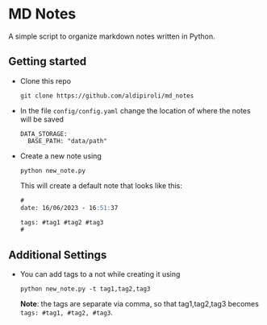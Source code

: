 # MD Notes
A simple script to organize markdown notes written in Python.

## Getting started
- Clone this repo
    ```
    git clone https://github.com/aldipiroli/md_notes
    ```
- In the file `config/config.yaml` change the location of where the notes will be saved
  ```
  DATA_STORAGE:
    BASE_PATH: "data/path"
  ```
- Create a new note using 
    ```
    python new_note.py
    ```
    This will create a default note that looks like this:
    ```md
    #
    date: 16/06/2023 - 16:51:37

    tags: #tag1 #tag2 #tag3 
    #
    ```

## Additional Settings
- You can add tags to a not while creating it using
  ```
  python new_note.py -t tag1,tag2,tag3
  ```
  **Note**: the tags are separate via comma, so that tag1,tag2,tag3 becomes  `tags: #tag1, #tag2, #tag3`.

